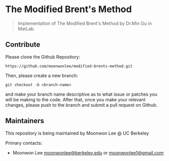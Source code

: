 # The Modified Brent's Method
> Implementation of The Modified Brent's Method by Dr.Min Gu in MatLab.

## Contribute
Please clone the Github Repository: 
```
https://github.com/moonwonlee/modified-brents-method.git
```
Then, please create a new branch: 
```
git checkout -b <branch-name>
``` 
and make your branch name descriptive as to what issue or patches you will be making to the code. 
After that, once you make your relevant changes, please push to the branch and submit a pull request on Github. 

## Maintainers
This repository is being maintained by Moonwon Lee @ UC Berkeley

Primary contacts: 
- Moonwon Lee <moonwonlee@berkeley.edu> or <moonwonlee1@gmail.com>
